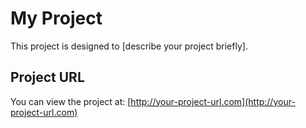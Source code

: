# My Project

This project is designed to [describe your project briefly].

## Project URL

You can view the project at: [http://your-project-url.com](http://your-project-url.com)
